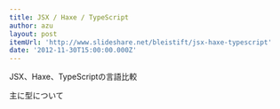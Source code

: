 ```yaml
---
title: JSX / Haxe / TypeScript
author: azu
layout: post
itemUrl: 'http://www.slideshare.net/bleistift/jsx-haxe-typescript'
date: '2012-11-30T15:00:00.000Z'
---
```

JSX、Haxe、TypeScriptの言語比較

主に型について
